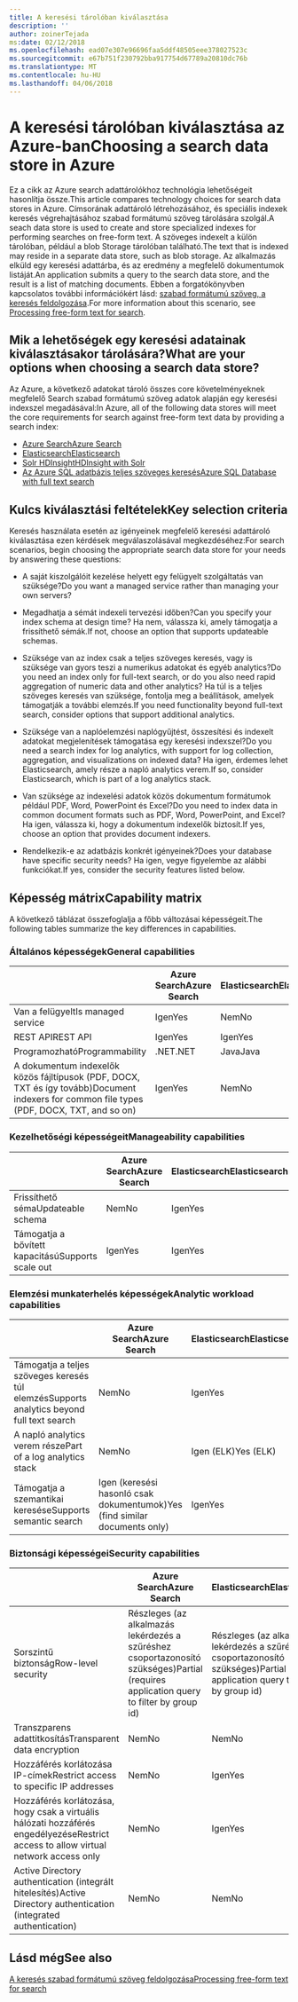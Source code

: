 ```yaml
---
title: A keresési tárolóban kiválasztása
description: ''
author: zoinerTejada
ms:date: 02/12/2018
ms.openlocfilehash: ead07e307e96696faa5ddf48505eee378027523c
ms.sourcegitcommit: e67b751f230792bba917754d67789a20810dc76b
ms.translationtype: MT
ms.contentlocale: hu-HU
ms.lasthandoff: 04/06/2018
---
```

# <a name="choosing-a-search-data-store-in-azure"></a><span data-ttu-id="1e9b2-102">A keresési tárolóban kiválasztása az Azure-ban</span><span class="sxs-lookup"><span data-stu-id="1e9b2-102">Choosing a search data store in Azure</span></span>

<span data-ttu-id="1e9b2-103">Ez a cikk az Azure search adattárolókhoz technológia lehetőségeit hasonlítja össze.</span><span class="sxs-lookup"><span data-stu-id="1e9b2-103">This article compares technology choices for search data stores in Azure.</span></span> <span data-ttu-id="1e9b2-104">Címsorának adattároló létrehozásához, és speciális indexek keresés végrehajtásához szabad formátumú szöveg tárolására szolgál.</span><span class="sxs-lookup"><span data-stu-id="1e9b2-104">A seach data store is used to create and store specialized indexes for performing searches on free-form text.</span></span> <span data-ttu-id="1e9b2-105">A szöveges indexelt a külön tárolóban, például a blob Storage tárolóban található.</span><span class="sxs-lookup"><span data-stu-id="1e9b2-105">The text that is indexed may reside in a separate data store, such as blob storage.</span></span> <span data-ttu-id="1e9b2-106">Az alkalmazás elküld egy keresési adattárba, és az eredmény a megfelelő dokumentumok listáját.</span><span class="sxs-lookup"><span data-stu-id="1e9b2-106">An application submits a query to the search data store, and the result is a list of matching documents.</span></span> <span data-ttu-id="1e9b2-107">Ebben a forgatókönyvben kapcsolatos további információkért lásd: [szabad formátumú szöveg, a keresés feldolgozása](../scenarios/search.md).</span><span class="sxs-lookup"><span data-stu-id="1e9b2-107">For more information about this scenario, see [Processing free-form text for search](../scenarios/search.md).</span></span> 

## <a name="what-are-your-options-when-choosing-a-search-data-store"></a><span data-ttu-id="1e9b2-108">Mik a lehetőségek egy keresési adatainak kiválasztásakor tárolására?</span><span class="sxs-lookup"><span data-stu-id="1e9b2-108">What are your options when choosing a search data store?</span></span>
<span data-ttu-id="1e9b2-109">Az Azure, a következő adatokat tároló összes core követelményeknek megfelelő Search szabad formátumú szöveg adatok alapján egy keresési indexszel megadásával:</span><span class="sxs-lookup"><span data-stu-id="1e9b2-109">In Azure, all of the following data stores will meet the core requirements for search against free-form text data by providing a search index:</span></span>
- [<span data-ttu-id="1e9b2-110">Azure Search</span><span class="sxs-lookup"><span data-stu-id="1e9b2-110">Azure Search</span></span>](/azure/search/search-what-is-azure-search)
- [<span data-ttu-id="1e9b2-111">Elasticsearch</span><span class="sxs-lookup"><span data-stu-id="1e9b2-111">Elasticsearch</span></span>](https://azuremarketplace.microsoft.com/marketplace/apps/elastic.elasticsearch?tab=Overview)
- [<span data-ttu-id="1e9b2-112">Solr HDInsight</span><span class="sxs-lookup"><span data-stu-id="1e9b2-112">HDInsight with Solr</span></span>](/azure/hdinsight/hdinsight-hadoop-solr-install-linux)
- [<span data-ttu-id="1e9b2-113">Az Azure SQL adatbázis teljes szöveges keresés</span><span class="sxs-lookup"><span data-stu-id="1e9b2-113">Azure SQL Database with full text search</span></span>](/sql/relational-databases/search/full-text-search)


## <a name="key-selection-criteria"></a><span data-ttu-id="1e9b2-114">Kulcs kiválasztási feltételek</span><span class="sxs-lookup"><span data-stu-id="1e9b2-114">Key selection criteria</span></span>

<span data-ttu-id="1e9b2-115">Keresés használata esetén az igényeinek megfelelő keresési adattároló kiválasztása ezen kérdések megválaszolásával megkezdéséhez:</span><span class="sxs-lookup"><span data-stu-id="1e9b2-115">For search scenarios, begin choosing the appropriate search data store for your needs by answering these questions:</span></span>

- <span data-ttu-id="1e9b2-116">A saját kiszolgálóit kezelése helyett egy felügyelt szolgáltatás van szüksége?</span><span class="sxs-lookup"><span data-stu-id="1e9b2-116">Do you want a managed service rather than managing your own servers?</span></span>

- <span data-ttu-id="1e9b2-117">Megadhatja a sémát indexeli tervezési időben?</span><span class="sxs-lookup"><span data-stu-id="1e9b2-117">Can you specify your index schema at design time?</span></span> <span data-ttu-id="1e9b2-118">Ha nem, válassza ki, amely támogatja a frissíthető sémák.</span><span class="sxs-lookup"><span data-stu-id="1e9b2-118">If not, choose an option that supports updateable schemas.</span></span>

- <span data-ttu-id="1e9b2-119">Szüksége van az index csak a teljes szöveges keresés, vagy is szüksége van gyors teszi a numerikus adatokat és egyéb analytics?</span><span class="sxs-lookup"><span data-stu-id="1e9b2-119">Do you need an index only for full-text search, or do you also need rapid aggregation of numeric data and other analytics?</span></span> <span data-ttu-id="1e9b2-120">Ha túl is a teljes szöveges keresés van szüksége, fontolja meg a beállítások, amelyek támogatják a további elemzés.</span><span class="sxs-lookup"><span data-stu-id="1e9b2-120">If you need functionality beyond full-text search, consider options that support additional analytics.</span></span>

- <span data-ttu-id="1e9b2-121">Szüksége van a naplóelemzési naplógyűjtést, összesítési és indexelt adatokat megjelenítések támogatása egy keresési indexszel?</span><span class="sxs-lookup"><span data-stu-id="1e9b2-121">Do you need a search index for log analytics, with support for log collection, aggregation, and visualizations on indexed data?</span></span> <span data-ttu-id="1e9b2-122">Ha igen, érdemes lehet Elasticsearch, amely része a napló analytics verem.</span><span class="sxs-lookup"><span data-stu-id="1e9b2-122">If so, consider Elasticsearch, which is part of a log analytics stack.</span></span>

- <span data-ttu-id="1e9b2-123">Van szüksége az indexelési adatok közös dokumentum formátumok például PDF, Word, PowerPoint és Excel?</span><span class="sxs-lookup"><span data-stu-id="1e9b2-123">Do you need to index data in common document formats such as PDF, Word, PowerPoint, and Excel?</span></span> <span data-ttu-id="1e9b2-124">Ha igen, válassza ki, hogy a dokumentum indexelők biztosít.</span><span class="sxs-lookup"><span data-stu-id="1e9b2-124">If yes, choose an option that provides document indexers.</span></span>

- <span data-ttu-id="1e9b2-125">Rendelkezik-e az adatbázis konkrét igényeinek?</span><span class="sxs-lookup"><span data-stu-id="1e9b2-125">Does your database have specific security needs?</span></span> <span data-ttu-id="1e9b2-126">Ha igen, vegye figyelembe az alábbi funkciókat.</span><span class="sxs-lookup"><span data-stu-id="1e9b2-126">If yes, consider the security features listed below.</span></span>

## <a name="capability-matrix"></a><span data-ttu-id="1e9b2-127">Képesség mátrix</span><span class="sxs-lookup"><span data-stu-id="1e9b2-127">Capability matrix</span></span>

<span data-ttu-id="1e9b2-128">A következő táblázat összefoglalja a főbb változásai képességeit.</span><span class="sxs-lookup"><span data-stu-id="1e9b2-128">The following tables summarize the key differences in capabilities.</span></span>

### <a name="general-capabilities"></a><span data-ttu-id="1e9b2-129">Általános képességek</span><span class="sxs-lookup"><span data-stu-id="1e9b2-129">General capabilities</span></span>

| | <span data-ttu-id="1e9b2-130">Azure Search</span><span class="sxs-lookup"><span data-stu-id="1e9b2-130">Azure Search</span></span> | <span data-ttu-id="1e9b2-131">Elasticsearch</span><span class="sxs-lookup"><span data-stu-id="1e9b2-131">Elasticsearch</span></span> | <span data-ttu-id="1e9b2-132">Solr HDInsight</span><span class="sxs-lookup"><span data-stu-id="1e9b2-132">HDInsight with Solr</span></span> | <span data-ttu-id="1e9b2-133">SQL Database</span><span class="sxs-lookup"><span data-stu-id="1e9b2-133">SQL Database</span></span> | 
| --- | --- | --- | --- | --- | 
| <span data-ttu-id="1e9b2-134">Van a felügyelt</span><span class="sxs-lookup"><span data-stu-id="1e9b2-134">Is managed service</span></span> | <span data-ttu-id="1e9b2-135">Igen</span><span class="sxs-lookup"><span data-stu-id="1e9b2-135">Yes</span></span> | <span data-ttu-id="1e9b2-136">Nem</span><span class="sxs-lookup"><span data-stu-id="1e9b2-136">No</span></span> | <span data-ttu-id="1e9b2-137">Igen</span><span class="sxs-lookup"><span data-stu-id="1e9b2-137">Yes</span></span> | <span data-ttu-id="1e9b2-138">Igen</span><span class="sxs-lookup"><span data-stu-id="1e9b2-138">Yes</span></span> |  
| <span data-ttu-id="1e9b2-139">REST API</span><span class="sxs-lookup"><span data-stu-id="1e9b2-139">REST API</span></span> | <span data-ttu-id="1e9b2-140">Igen</span><span class="sxs-lookup"><span data-stu-id="1e9b2-140">Yes</span></span> | <span data-ttu-id="1e9b2-141">Igen</span><span class="sxs-lookup"><span data-stu-id="1e9b2-141">Yes</span></span> | <span data-ttu-id="1e9b2-142">Igen</span><span class="sxs-lookup"><span data-stu-id="1e9b2-142">Yes</span></span> | <span data-ttu-id="1e9b2-143">Nem</span><span class="sxs-lookup"><span data-stu-id="1e9b2-143">No</span></span> |
| <span data-ttu-id="1e9b2-144">Programozható</span><span class="sxs-lookup"><span data-stu-id="1e9b2-144">Programmability</span></span> | <span data-ttu-id="1e9b2-145">.NET</span><span class="sxs-lookup"><span data-stu-id="1e9b2-145">.NET</span></span> | <span data-ttu-id="1e9b2-146">Java</span><span class="sxs-lookup"><span data-stu-id="1e9b2-146">Java</span></span> | <span data-ttu-id="1e9b2-147">Java</span><span class="sxs-lookup"><span data-stu-id="1e9b2-147">Java</span></span> | <span data-ttu-id="1e9b2-148">T-SQL</span><span class="sxs-lookup"><span data-stu-id="1e9b2-148">T-SQL</span></span> | 
| <span data-ttu-id="1e9b2-149">A dokumentum indexelők közös fájltípusok (PDF, DOCX, TXT és így tovább)</span><span class="sxs-lookup"><span data-stu-id="1e9b2-149">Document indexers for common file types (PDF, DOCX, TXT, and so on)</span></span> | <span data-ttu-id="1e9b2-150">Igen</span><span class="sxs-lookup"><span data-stu-id="1e9b2-150">Yes</span></span> | <span data-ttu-id="1e9b2-151">Nem</span><span class="sxs-lookup"><span data-stu-id="1e9b2-151">No</span></span> | <span data-ttu-id="1e9b2-152">Igen</span><span class="sxs-lookup"><span data-stu-id="1e9b2-152">Yes</span></span> | <span data-ttu-id="1e9b2-153">Nem</span><span class="sxs-lookup"><span data-stu-id="1e9b2-153">No</span></span> |

### <a name="manageability-capabilities"></a><span data-ttu-id="1e9b2-154">Kezelhetőségi képességeit</span><span class="sxs-lookup"><span data-stu-id="1e9b2-154">Manageability capabilities</span></span>

| | <span data-ttu-id="1e9b2-155">Azure Search</span><span class="sxs-lookup"><span data-stu-id="1e9b2-155">Azure Search</span></span> | <span data-ttu-id="1e9b2-156">Elasticsearch</span><span class="sxs-lookup"><span data-stu-id="1e9b2-156">Elasticsearch</span></span> | <span data-ttu-id="1e9b2-157">Solr HDInsight</span><span class="sxs-lookup"><span data-stu-id="1e9b2-157">HDInsight with Solr</span></span> | <span data-ttu-id="1e9b2-158">SQL Database</span><span class="sxs-lookup"><span data-stu-id="1e9b2-158">SQL Database</span></span> | 
| --- | --- | --- | --- | --- |
| <span data-ttu-id="1e9b2-159">Frissíthető séma</span><span class="sxs-lookup"><span data-stu-id="1e9b2-159">Updateable schema</span></span> | <span data-ttu-id="1e9b2-160">Nem</span><span class="sxs-lookup"><span data-stu-id="1e9b2-160">No</span></span> | <span data-ttu-id="1e9b2-161">Igen</span><span class="sxs-lookup"><span data-stu-id="1e9b2-161">Yes</span></span> | <span data-ttu-id="1e9b2-162">Igen</span><span class="sxs-lookup"><span data-stu-id="1e9b2-162">Yes</span></span> | <span data-ttu-id="1e9b2-163">Igen</span><span class="sxs-lookup"><span data-stu-id="1e9b2-163">Yes</span></span> |
| <span data-ttu-id="1e9b2-164">Támogatja a bővített kapacitású</span><span class="sxs-lookup"><span data-stu-id="1e9b2-164">Supports scale out</span></span>  | <span data-ttu-id="1e9b2-165">Igen</span><span class="sxs-lookup"><span data-stu-id="1e9b2-165">Yes</span></span> | <span data-ttu-id="1e9b2-166">Igen</span><span class="sxs-lookup"><span data-stu-id="1e9b2-166">Yes</span></span> | <span data-ttu-id="1e9b2-167">Igen</span><span class="sxs-lookup"><span data-stu-id="1e9b2-167">Yes</span></span> | <span data-ttu-id="1e9b2-168">Nem</span><span class="sxs-lookup"><span data-stu-id="1e9b2-168">No</span></span> |

### <a name="analytic-workload-capabilities"></a><span data-ttu-id="1e9b2-169">Elemzési munkaterhelés képességek</span><span class="sxs-lookup"><span data-stu-id="1e9b2-169">Analytic workload capabilities</span></span>

| | <span data-ttu-id="1e9b2-170">Azure Search</span><span class="sxs-lookup"><span data-stu-id="1e9b2-170">Azure Search</span></span> | <span data-ttu-id="1e9b2-171">Elasticsearch</span><span class="sxs-lookup"><span data-stu-id="1e9b2-171">Elasticsearch</span></span> | <span data-ttu-id="1e9b2-172">Solr HDInsight</span><span class="sxs-lookup"><span data-stu-id="1e9b2-172">HDInsight with Solr</span></span> | <span data-ttu-id="1e9b2-173">SQL Databash</span><span class="sxs-lookup"><span data-stu-id="1e9b2-173">SQL Databash</span></span> | 
| --- | --- | --- | --- | --- | 
| <span data-ttu-id="1e9b2-174">Támogatja a teljes szöveges keresés túl elemzés</span><span class="sxs-lookup"><span data-stu-id="1e9b2-174">Supports analytics beyond full text search</span></span> | <span data-ttu-id="1e9b2-175">Nem</span><span class="sxs-lookup"><span data-stu-id="1e9b2-175">No</span></span> | <span data-ttu-id="1e9b2-176">Igen</span><span class="sxs-lookup"><span data-stu-id="1e9b2-176">Yes</span></span> | <span data-ttu-id="1e9b2-177">Igen</span><span class="sxs-lookup"><span data-stu-id="1e9b2-177">Yes</span></span> | <span data-ttu-id="1e9b2-178">Igen</span><span class="sxs-lookup"><span data-stu-id="1e9b2-178">Yes</span></span> |
| <span data-ttu-id="1e9b2-179">A napló analytics verem része</span><span class="sxs-lookup"><span data-stu-id="1e9b2-179">Part of a log analytics stack</span></span> | <span data-ttu-id="1e9b2-180">Nem</span><span class="sxs-lookup"><span data-stu-id="1e9b2-180">No</span></span> | <span data-ttu-id="1e9b2-181">Igen (ELK)</span><span class="sxs-lookup"><span data-stu-id="1e9b2-181">Yes (ELK)</span></span> |  <span data-ttu-id="1e9b2-182">Nem</span><span class="sxs-lookup"><span data-stu-id="1e9b2-182">No</span></span> | <span data-ttu-id="1e9b2-183">Nem</span><span class="sxs-lookup"><span data-stu-id="1e9b2-183">No</span></span> |
| <span data-ttu-id="1e9b2-184">Támogatja a szemantikai keresése</span><span class="sxs-lookup"><span data-stu-id="1e9b2-184">Supports semantic search</span></span> | <span data-ttu-id="1e9b2-185">Igen (keresési hasonló csak dokumentumok)</span><span class="sxs-lookup"><span data-stu-id="1e9b2-185">Yes (find similar documents only)</span></span> | <span data-ttu-id="1e9b2-186">Igen</span><span class="sxs-lookup"><span data-stu-id="1e9b2-186">Yes</span></span> | <span data-ttu-id="1e9b2-187">Igen</span><span class="sxs-lookup"><span data-stu-id="1e9b2-187">Yes</span></span> | <span data-ttu-id="1e9b2-188">Igen</span><span class="sxs-lookup"><span data-stu-id="1e9b2-188">Yes</span></span> | 

### <a name="security-capabilities"></a><span data-ttu-id="1e9b2-189">Biztonsági képességei</span><span class="sxs-lookup"><span data-stu-id="1e9b2-189">Security capabilities</span></span>

| | <span data-ttu-id="1e9b2-190">Azure Search</span><span class="sxs-lookup"><span data-stu-id="1e9b2-190">Azure Search</span></span> | <span data-ttu-id="1e9b2-191">Elasticsearch</span><span class="sxs-lookup"><span data-stu-id="1e9b2-191">Elasticsearch</span></span> | <span data-ttu-id="1e9b2-192">Solr HDInsight</span><span class="sxs-lookup"><span data-stu-id="1e9b2-192">HDInsight with Solr</span></span> | <span data-ttu-id="1e9b2-193">SQL Databash</span><span class="sxs-lookup"><span data-stu-id="1e9b2-193">SQL Databash</span></span> | 
| --- | --- | --- | --- | --- | 
| <span data-ttu-id="1e9b2-194">Sorszintű biztonság</span><span class="sxs-lookup"><span data-stu-id="1e9b2-194">Row-level security</span></span> | <span data-ttu-id="1e9b2-195">Részleges (az alkalmazás lekérdezés a szűréshez csoportazonosító szükséges)</span><span class="sxs-lookup"><span data-stu-id="1e9b2-195">Partial (requires application query to filter by group id)</span></span> | <span data-ttu-id="1e9b2-196">Részleges (az alkalmazás lekérdezés a szűréshez csoportazonosító szükséges)</span><span class="sxs-lookup"><span data-stu-id="1e9b2-196">Partial (requires application query to filter by group id)</span></span> | <span data-ttu-id="1e9b2-197">Igen</span><span class="sxs-lookup"><span data-stu-id="1e9b2-197">Yes</span></span> | <span data-ttu-id="1e9b2-198">Igen</span><span class="sxs-lookup"><span data-stu-id="1e9b2-198">Yes</span></span> | 
| <span data-ttu-id="1e9b2-199">Transzparens adattitkosítás</span><span class="sxs-lookup"><span data-stu-id="1e9b2-199">Transparent data encryption</span></span> | <span data-ttu-id="1e9b2-200">Nem</span><span class="sxs-lookup"><span data-stu-id="1e9b2-200">No</span></span> | <span data-ttu-id="1e9b2-201">Nem</span><span class="sxs-lookup"><span data-stu-id="1e9b2-201">No</span></span> | <span data-ttu-id="1e9b2-202">Nem</span><span class="sxs-lookup"><span data-stu-id="1e9b2-202">No</span></span> | <span data-ttu-id="1e9b2-203">Igen</span><span class="sxs-lookup"><span data-stu-id="1e9b2-203">Yes</span></span> |  
| <span data-ttu-id="1e9b2-204">Hozzáférés korlátozása IP-címek</span><span class="sxs-lookup"><span data-stu-id="1e9b2-204">Restrict access to specific IP addresses</span></span> | <span data-ttu-id="1e9b2-205">Nem</span><span class="sxs-lookup"><span data-stu-id="1e9b2-205">No</span></span> | <span data-ttu-id="1e9b2-206">Igen</span><span class="sxs-lookup"><span data-stu-id="1e9b2-206">Yes</span></span> | <span data-ttu-id="1e9b2-207">Igen</span><span class="sxs-lookup"><span data-stu-id="1e9b2-207">Yes</span></span> | <span data-ttu-id="1e9b2-208">Igen</span><span class="sxs-lookup"><span data-stu-id="1e9b2-208">Yes</span></span> |   
| <span data-ttu-id="1e9b2-209">Hozzáférés korlátozása, hogy csak a virtuális hálózati hozzáférés engedélyezése</span><span class="sxs-lookup"><span data-stu-id="1e9b2-209">Restrict access to allow virtual network access only</span></span> | <span data-ttu-id="1e9b2-210">Nem</span><span class="sxs-lookup"><span data-stu-id="1e9b2-210">No</span></span> | <span data-ttu-id="1e9b2-211">Igen</span><span class="sxs-lookup"><span data-stu-id="1e9b2-211">Yes</span></span> | <span data-ttu-id="1e9b2-212">Igen</span><span class="sxs-lookup"><span data-stu-id="1e9b2-212">Yes</span></span> | <span data-ttu-id="1e9b2-213">Igen</span><span class="sxs-lookup"><span data-stu-id="1e9b2-213">Yes</span></span> |  
| <span data-ttu-id="1e9b2-214">Active Directory authentication (integrált hitelesítés)</span><span class="sxs-lookup"><span data-stu-id="1e9b2-214">Active Directory authentication (integrated authentication)</span></span> | <span data-ttu-id="1e9b2-215">Nem</span><span class="sxs-lookup"><span data-stu-id="1e9b2-215">No</span></span> | <span data-ttu-id="1e9b2-216">Nem</span><span class="sxs-lookup"><span data-stu-id="1e9b2-216">No</span></span> | <span data-ttu-id="1e9b2-217">Nem</span><span class="sxs-lookup"><span data-stu-id="1e9b2-217">No</span></span> | <span data-ttu-id="1e9b2-218">Igen</span><span class="sxs-lookup"><span data-stu-id="1e9b2-218">Yes</span></span> | 

## <a name="see-also"></a><span data-ttu-id="1e9b2-219">Lásd még</span><span class="sxs-lookup"><span data-stu-id="1e9b2-219">See also</span></span>

[<span data-ttu-id="1e9b2-220">A keresés szabad formátumú szöveg feldolgozása</span><span class="sxs-lookup"><span data-stu-id="1e9b2-220">Processing free-form text for search</span></span>](../scenarios/search.md)